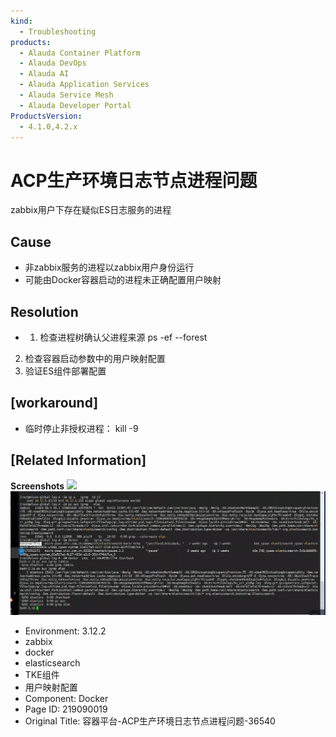 ```yaml
---
kind:
  - Troubleshooting
products:
  - Alauda Container Platform
  - Alauda DevOps
  - Alauda AI
  - Alauda Application Services
  - Alauda Service Mesh
  - Alauda Developer Portal
ProductsVersion:
  - 4.1.0,4.2.x
---
```

<!-- A type of document that involves encountering a fault, diagnosing it, performing root cause analysis, and providing solutions. -->

# ACP生产环境日志节点进程问题

zabbix用户下存在疑似ES日志服务的进程

## Cause
- 非zabbix服务的进程以zabbix用户身份运行
- 可能由Docker容器启动的进程未正确配置用户映射

## Resolution
- 1. 检查进程树确认父进程来源
ps -ef --forest
2. 检查容器启动参数中的用户映射配置
3. 验证ES组件部署配置

## [workaround]
- 临时停止非授权进程：
kill -9 <PID>

## [Related Information]
**Screenshots**
![](assets/rong-qi-ping-tai-acpsheng-chan-huan-jing-ri-zhi-jie-dian-jin-cheng-wen-ti-36540/1667970854_99781_8c16bc_zabbix%25E8%25BF%259B%25E7%25A8%258B.png)
![](assets/rong-qi-ping-tai-acpsheng-chan-huan-jing-ri-zhi-jie-dian-jin-cheng-wen-ti-36540/mceclip0_1667978009817_qe6m6.png)
- Environment: 3.12.2
- zabbix
- docker
- elasticsearch
- TKE组件
- 用户映射配置
- Component: Docker
- Page ID: 219090019
- Original Title: 容器平台-ACP生产环境日志节点进程问题-36540
